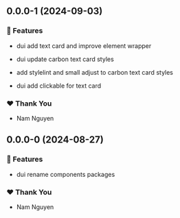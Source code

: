 ## 0.0.0-1 (2024-09-03)


### 🚀 Features

- dui add text card and improve element wrapper

- dui update carbon text card styles

- add stylelint and small adjust to carbon text card styles

- dui add clickable for text card


### ❤️  Thank You

- Nam Nguyen

## 0.0.0-0 (2024-08-27)


### 🚀 Features

- dui rename components packages


### ❤️  Thank You

- Nam Nguyen